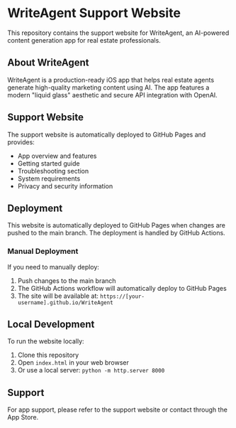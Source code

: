 # WriteAgent Support Website

This repository contains the support website for WriteAgent, an AI-powered content generation app for real estate professionals.

## About WriteAgent

WriteAgent is a production-ready iOS app that helps real estate agents generate high-quality marketing content using AI. The app features a modern "liquid glass" aesthetic and secure API integration with OpenAI.

## Support Website

The support website is automatically deployed to GitHub Pages and provides:

- App overview and features
- Getting started guide
- Troubleshooting section
- System requirements
- Privacy and security information

## Deployment

This website is automatically deployed to GitHub Pages when changes are pushed to the main branch. The deployment is handled by GitHub Actions.

### Manual Deployment

If you need to manually deploy:

1. Push changes to the main branch
2. The GitHub Actions workflow will automatically deploy to GitHub Pages
3. The site will be available at: `https://[your-username].github.io/WriteAgent`

## Local Development

To run the website locally:

1. Clone this repository
2. Open `index.html` in your web browser
3. Or use a local server: `python -m http.server 8000`

## Support

For app support, please refer to the support website or contact through the App Store.
